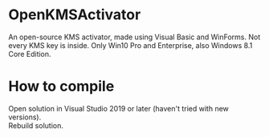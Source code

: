# OpenKMSActivator
An open-source KMS activator, made using Visual Basic and WinForms. Not every KMS key is inside. Only Win10 Pro and Enterprise, also Windows 8.1 Core Edition.
# How to compile
Open solution in Visual Studio 2019 or later (haven't tried with new versions).\
Rebuild solution.
